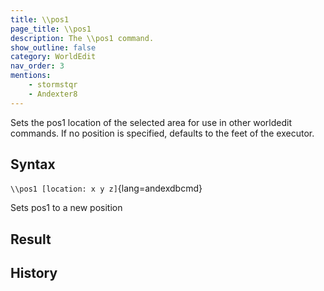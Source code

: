 ```yaml
---
title: \\pos1
page_title: \\pos1
description: The \\pos1 command.
show_outline: false
category: WorldEdit
nav_order: 3
mentions:
    - stormstqr
    - Andexter8
---
```


Sets the pos1 location of the selected area for use in other worldedit commands. If no position is specified, defaults to the feet of the executor.

<CommandDetailsTable
    name="\\pos1"
    :categories="[
        'system', 'world', 'server', 'worldedit'
    ]"
    :requiredTags="[
        'canUseChatCommands'
    ]"
    ultraSecurityModeSecurityLevel="WorldEdit"
    version="1.0.0"
    :undoSupported="-1"
    :functional="true"
    :deprecated="false"
/>

## Syntax

`\\pos1 [location: x y z]`{lang=andexdbcmd}

<indent>Sets pos1 to a new position</indent>

## Result

## History
